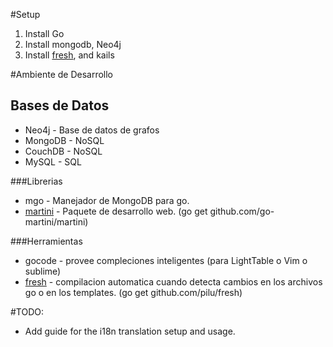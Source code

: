 #Setup
1. Install Go
2. Install mongodb, Neo4j
3. Install [fresh][], and kails

#Ambiente de Desarrollo
## Bases de Datos
* Neo4j - Base de datos de grafos
* MongoDB - NoSQL
* CouchDB - NoSQL
* MySQL - SQL

###Librerias
* mgo - Manejador de MongoDB para go.
* [martini][] - Paquete de desarrollo web. (go get github.com/go-martini/martini)

###Herramientas
* gocode - provee compleciones inteligentes (para LightTable o Vim o sublime)
* [fresh][] - compilacion automatica cuando detecta cambios en los archivos go o en los templates. (go get github.com/pilu/fresh)

#TODO:
* Add guide for the i18n translation setup and usage.


[fresh]: https://github.com/pilu/fresh  "fresh"
[martini]: https://github.com/go-martini/martini/ "martini"
